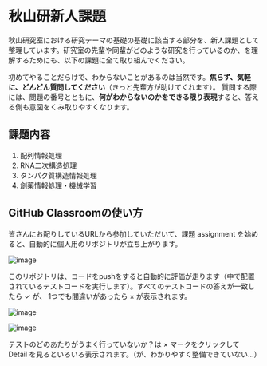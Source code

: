 # 秋山研新人課題

秋山研究室における研究テーマの基礎の基礎に該当する部分を、新人課題として整理しています。研究室の先輩や同輩がどのような研究を行っているのか、を理解するためにも、以下の課題に全て取り組んでください。

初めてやることだらけで、わからないことがあるのは当然です。**焦らず、気軽に、どんどん質問してください**（きっと先輩方が助けてくれます）。
質問する際には、問題の番号とともに、**何がわからないのかをできる限り表現**すると、答える側も意図をくみ取りやすくなります。

## 課題内容

1. 配列情報処理
2. RNA二次構造処理
3. タンパク質構造情報処理
4. 創薬情報処理・機械学習

## GitHub Classroomの使い方

皆さんにお配りしているURLから参加していただいて、課題 assignment を始めると、自動的に個人用のリポジトリが立ち上がります。

![image](https://user-images.githubusercontent.com/6902135/230224390-ef2f31d2-fbb5-4c67-81c3-eed68824cf3f.png)

このリポジトリは、コードをpushをすると自動的に評価が走ります（中で配置されているテストコードを実行します）。すべてのテストコードの答えが一致したら ✓ が、
1つでも間違いがあったら × が表示されます。

![image](https://user-images.githubusercontent.com/6902135/230224947-7e764bb9-60c8-4601-9871-a423a4fccfab.png)


![image](https://user-images.githubusercontent.com/6902135/230224767-b65e5157-73fa-448f-841e-3effadb0f23f.png)

テストのどのあたりがうまく行っていないか？は × マークをクリックして Detail を見るといろいろ表示されます。（が、わかりやすく整備できていない…）
